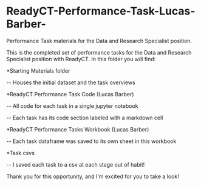 # ReadyCT-Performance-Task-Lucas-Barber-
Performance Task materials for the Data and Research Specialist position.

This is the completed set of performance tasks for the Data and Research Specialist position with ReadyCT. In this folder you will find:

	
*Starting Materials folder 
	
 -- Houses the initial dataset and the task overviews
 

*ReadyCT Performance Task Code (Lucas Barber)
	
 -- All code for each task in a single jupyter notebook
	
 -- Each task has its code section labeled with a markdown cell
 

*ReadyCT Performance Tasks Workbook (Lucas Barber)
	
 -- Each task dataframe was saved to its own sheet in this workbook
 
	
*Task csvs
	
 -- I saved each task to a csv at each stage out of habit!
 

Thank you for this opportunity, and I'm excited for you to take a look!
